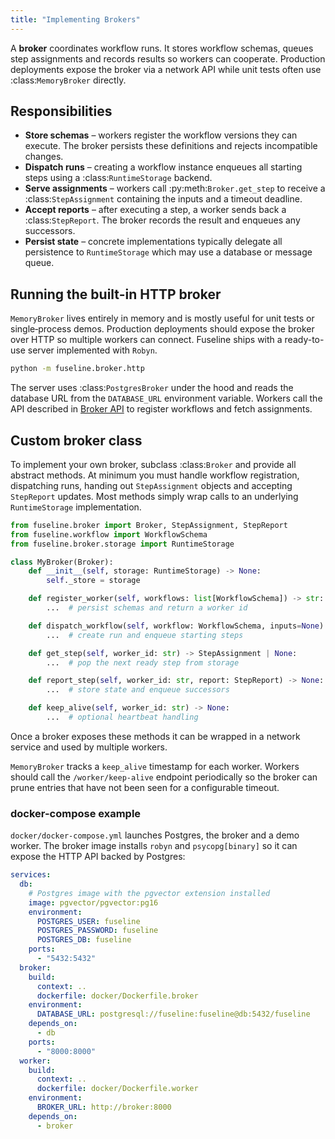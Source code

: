 ```yaml
---
title: "Implementing Brokers"
---
```


A **broker** coordinates workflow runs. It stores workflow schemas,
queues step assignments and records results so workers can cooperate.
Production deployments expose the broker via a network API while unit
tests often use :class:`MemoryBroker` directly.

## Responsibilities

- **Store schemas** – workers register the workflow versions they can
  execute. The broker persists these definitions and rejects incompatible
  changes.
- **Dispatch runs** – creating a workflow instance enqueues all starting
  steps using a :class:`RuntimeStorage` backend.
- **Serve assignments** – workers call :py:meth:`Broker.get_step` to
  receive a :class:`StepAssignment` containing the inputs and a timeout
  deadline.
- **Accept reports** – after executing a step, a worker sends back a
  :class:`StepReport`. The broker records the result and enqueues any
  successors.
- **Persist state** – concrete implementations typically delegate all
  persistence to ``RuntimeStorage`` which may use a database or message
  queue.

## Running the built-in HTTP broker

``MemoryBroker`` lives entirely in memory and is mostly useful for unit
tests or single‑process demos. Production deployments should expose the
broker over HTTP so multiple workers can connect. Fuseline ships with a
ready-to-use server implemented with `Robyn`.

```bash
python -m fuseline.broker.http
```

The server uses :class:`PostgresBroker` under the hood and reads the
database URL from the ``DATABASE_URL`` environment variable. Workers call
the API described in [Broker API](broker-api.md) to register workflows and
fetch assignments.

## Custom broker class

To implement your own broker, subclass :class:`Broker` and provide all
abstract methods. At minimum you must handle workflow registration,
dispatching runs, handing out ``StepAssignment`` objects and accepting
``StepReport`` updates. Most methods simply wrap calls to an underlying
``RuntimeStorage`` implementation.

```python
from fuseline.broker import Broker, StepAssignment, StepReport
from fuseline.workflow import WorkflowSchema
from fuseline.broker.storage import RuntimeStorage

class MyBroker(Broker):
    def __init__(self, storage: RuntimeStorage) -> None:
        self._store = storage

    def register_worker(self, workflows: list[WorkflowSchema]) -> str:
        ...  # persist schemas and return a worker id

    def dispatch_workflow(self, workflow: WorkflowSchema, inputs=None) -> str:
        ...  # create run and enqueue starting steps

    def get_step(self, worker_id: str) -> StepAssignment | None:
        ...  # pop the next ready step from storage

    def report_step(self, worker_id: str, report: StepReport) -> None:
        ...  # store state and enqueue successors

    def keep_alive(self, worker_id: str) -> None:
        ...  # optional heartbeat handling
```

Once a broker exposes these methods it can be wrapped in a network
service and used by multiple workers.

``MemoryBroker`` tracks a ``keep_alive`` timestamp for each worker.
Workers should call the ``/worker/keep-alive`` endpoint periodically so
the broker can prune entries that have not been seen for a configurable
timeout.

### docker-compose example

``docker/docker-compose.yml`` launches Postgres, the broker and a demo
worker. The broker image installs ``robyn`` and ``psycopg[binary]`` so it
can expose the HTTP API backed by Postgres:

```yaml
services:
  db:
    # Postgres image with the pgvector extension installed
    image: pgvector/pgvector:pg16
    environment:
      POSTGRES_USER: fuseline
      POSTGRES_PASSWORD: fuseline
      POSTGRES_DB: fuseline
    ports:
      - "5432:5432"
  broker:
    build:
      context: ..
      dockerfile: docker/Dockerfile.broker
    environment:
      DATABASE_URL: postgresql://fuseline:fuseline@db:5432/fuseline
    depends_on:
      - db
    ports:
      - "8000:8000"
  worker:
    build:
      context: ..
      dockerfile: docker/Dockerfile.worker
    environment:
      BROKER_URL: http://broker:8000
    depends_on:
      - broker
```
